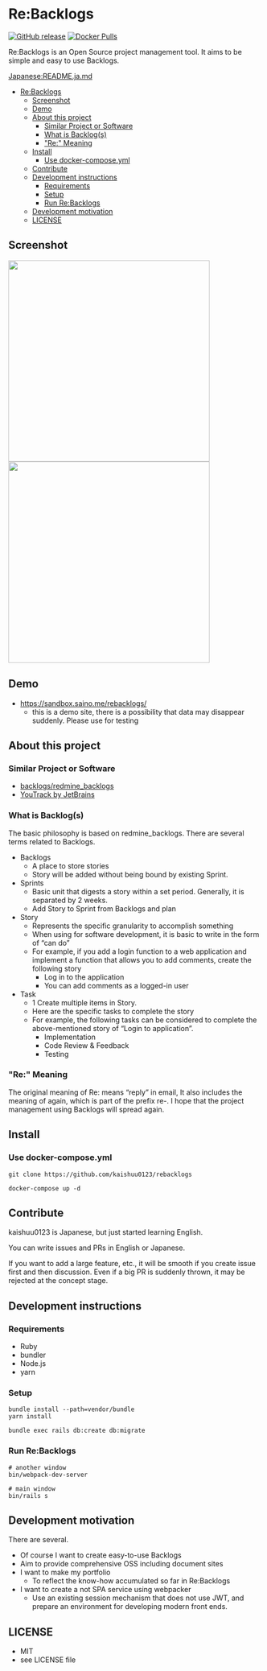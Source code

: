 # Re:Backlogs

[![GitHub release](https://img.shields.io/github/release/kaishuu0123/rebacklogs.svg)][releases]
[![Docker Pulls](https://img.shields.io/docker/pulls/kaishuu0123/rebacklogs.svg)][docker]

[releases]: https://github.com/kaishuu0123/rebacklogs/releases
[docker]: https://hub.docker.com/r/kaishuu0123/rebacklogs/

Re:Backlogs is an Open Source project management tool.
It aims to be simple and easy to use Backlogs.

[Japanese:README.ja.md](https://github.com/kaishuu0123/rebacklogs/blob/master/README.ja.md)

- [Re:Backlogs](#rebacklogs)
  - [Screenshot](#screenshot)
  - [Demo](#demo)
  - [About this project](#about-this-project)
    - [Similar Project or Software](#similar-project-or-software)
    - [What is Backlog(s)](#what-is-backlogs)
    - ["Re:" Meaning](#%22re%22-meaning)
  - [Install](#install)
    - [Use docker-compose.yml](#use-docker-composeyml)
  - [Contribute](#contribute)
  - [Development instructions](#development-instructions)
    - [Requirements](#requirements)
    - [Setup](#setup)
    - [Run Re:Backlogs](#run-rebacklogs)
  - [Development motivation](#development-motivation)
  - [LICENSE](#license)

## Screenshot

<img src="https://raw.githubusercontent.com/kaishuu0123/rebacklogs/master/images_for_README/backlogs.png" width="400"> <img src="https://raw.githubusercontent.com/kaishuu0123/rebacklogs/master/images_for_README/kanban.png" width="400">

## Demo

* https://sandbox.saino.me/rebacklogs/
  * this is a demo site, there is a possibility that data may disappear suddenly. Please use for testing

## About this project
### Similar Project or Software
* [backlogs/redmine_backlogs](https://github.com/backlogs/redmine_backlogs)
* [YouTrack by JetBrains](https://www.jetbrains.com/youtrack/)

### What is Backlog(s)

The basic philosophy is based on redmine_backlogs.
There are several terms related to Backlogs.

* Backlogs
    * A place to store stories
    * Story will be added without being bound by existing Sprint.
* Sprints
    * Basic unit that digests a story within a set period. Generally, it is separated by 2 weeks.
    * Add Story to Sprint from Backlogs and plan
* Story
    * Represents the specific granularity to accomplish something
    * When using for software development, it is basic to write in the form of “can do”
    * For example, if you add a login function to a web application and implement a function that allows you to add comments, create the following story
        * Log in to the application
        * You can add comments as a logged-in user
* Task
    * 1 Create multiple items in Story.
    * Here are the specific tasks to complete the story
    * For example, the following tasks can be considered to complete the above-mentioned story of “Login to application”.
        * Implementation
        * Code Review & Feedback
        * Testing

### "Re:" Meaning

The original meaning of Re: means “reply” in email,
It also includes the meaning of again, which is part of the prefix re-.
I hope that the project management using Backlogs will spread again.

## Install

### Use docker-compose.yml

```command
git clone https://github.com/kaishuu0123/rebacklogs

docker-compose up -d
```

## Contribute

kaishuu0123 is Japanese, but just started learning English.

You can write issues and PRs in English or Japanese.

If you want to add a large feature, etc., it will be smooth if you create issue first and then discussion.
Even if a big PR is suddenly thrown, it may be rejected at the concept stage.

## Development instructions
### Requirements

* Ruby
* bundler
* Node.js
* yarn

### Setup

```command
bundle install --path=vendor/bundle
yarn install

bundle exec rails db:create db:migrate
```

### Run Re:Backlogs

```
# another window
bin/webpack-dev-server

# main window
bin/rails s
```

## Development motivation
There are several.

* Of course I want to create easy-to-use Backlogs
* Aim to provide comprehensive OSS including document sites
* I want to make my portfolio
    * To reflect the know-how accumulated so far in Re:Backlogs
* I want to create a not SPA service using webpacker
    * Use an existing session mechanism that does not use JWT, and prepare an environment for developing modern front ends.

## LICENSE

* MIT
* see LICENSE file
